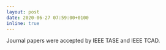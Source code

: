 ```yaml
---
layout: post
date: 2020-06-27 07:59:00+0100
inline: true
---
```


Journal papers were accepted by IEEE TASE and IEEE TCAD.